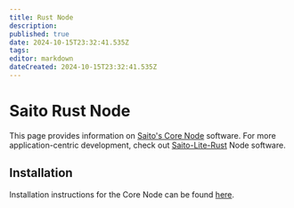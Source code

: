 ```yaml
---
title: Rust Node
description: 
published: true
date: 2024-10-15T23:32:41.535Z
tags: 
editor: markdown
dateCreated: 2024-10-15T23:32:41.535Z
---
```


# Saito Rust Node
This page provides information on [Saito's Core Node](https://github.com/saitotech/saito-rust-workspace) software. For more application-centric development, check out [Saito-Lite-Rust](https://wiki.saito.io/en/tech/javascript) Node software.

## Installation

Installation instructions for the Core Node can be found [here](https://wiki.saito.io/en/tech/installation/rust).